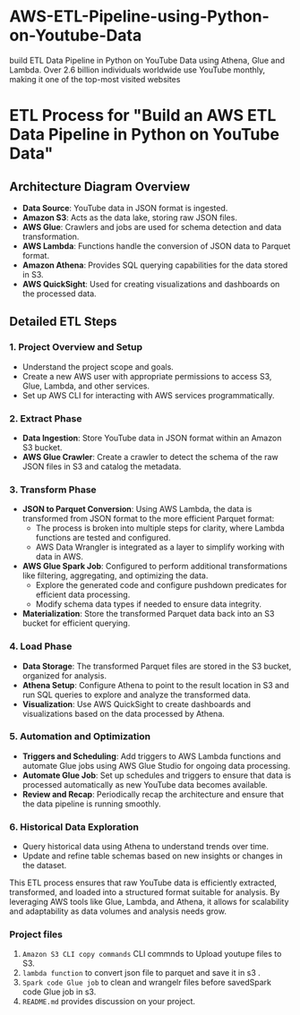 # AWS-ETL-Pipeline-using-Python-on-Youtube-Data 
build ETL Data Pipeline in Python on YouTube Data using Athena, Glue and Lambda.
Over 2.6 billion individuals worldwide use YouTube monthly, making it one of the top-most visited websites
# ETL Process for "Build an AWS ETL Data Pipeline in Python on YouTube Data"

## Architecture Diagram Overview
- **Data Source**: YouTube data in JSON format is ingested.
- **Amazon S3**: Acts as the data lake, storing raw JSON files.
- **AWS Glue**: Crawlers and jobs are used for schema detection and data transformation.
- **AWS Lambda**: Functions handle the conversion of JSON data to Parquet format.
- **Amazon Athena**: Provides SQL querying capabilities for the data stored in S3.
- **AWS QuickSight**: Used for creating visualizations and dashboards on the processed data.

## Detailed ETL Steps

### 1. Project Overview and Setup
   - Understand the project scope and goals.
   - Create a new AWS user with appropriate permissions to access S3, Glue, Lambda, and other services.
   - Set up AWS CLI for interacting with AWS services programmatically.

### 2. Extract Phase
   - **Data Ingestion**: Store YouTube data in JSON format within an Amazon S3 bucket.
   - **AWS Glue Crawler**: Create a crawler to detect the schema of the raw JSON files in S3 and catalog the metadata.

### 3. Transform Phase
   - **JSON to Parquet Conversion**: Using AWS Lambda, the data is transformed from JSON format to the more efficient Parquet format:
     - The process is broken into multiple steps for clarity, where Lambda functions are tested and configured.
     - AWS Data Wrangler is integrated as a layer to simplify working with data in AWS.
   - **AWS Glue Spark Job**: Configured to perform additional transformations like filtering, aggregating, and optimizing the data.
     - Explore the generated code and configure pushdown predicates for efficient data processing.
     - Modify schema data types if needed to ensure data integrity.
   - **Materialization**: Store the transformed Parquet data back into an S3 bucket for efficient querying.

### 4. Load Phase
   - **Data Storage**: The transformed Parquet files are stored in the S3 bucket, organized for analysis.
   - **Athena Setup**: Configure Athena to point to the result location in S3 and run SQL queries to explore and analyze the transformed data.
   - **Visualization**: Use AWS QuickSight to create dashboards and visualizations based on the data processed by Athena.

### 5. Automation and Optimization
   - **Triggers and Scheduling**: Add triggers to AWS Lambda functions and automate Glue jobs using AWS Glue Studio for ongoing data processing.
   - **Automate Glue Job**: Set up schedules and triggers to ensure that data is processed automatically as new YouTube data becomes available.
   - **Review and Recap**: Periodically recap the architecture and ensure that the data pipeline is running smoothly.

### 6. Historical Data Exploration
   - Query historical data using Athena to understand trends over time.
   - Update and refine table schemas based on new insights or changes in the dataset.

This ETL process ensures that raw YouTube data is efficiently extracted, transformed, and loaded into a structured format suitable for analysis. By leveraging AWS tools like Glue, Lambda, and Athena, it allows for scalability and adaptability as data volumes and analysis needs grow.
### Project  files
 1. ```Amazon S3 CLI copy commands``` CLI commnds to Upload youtupe files to S3.
 2. ```lambda function``` to convert json file to parquet and save it in s3 .
 3.  ```Spark code Glue job``` to clean and wrangelr files before savedSpark code Glue job in s3.
 4. ```README.md``` provides discussion on your project.

